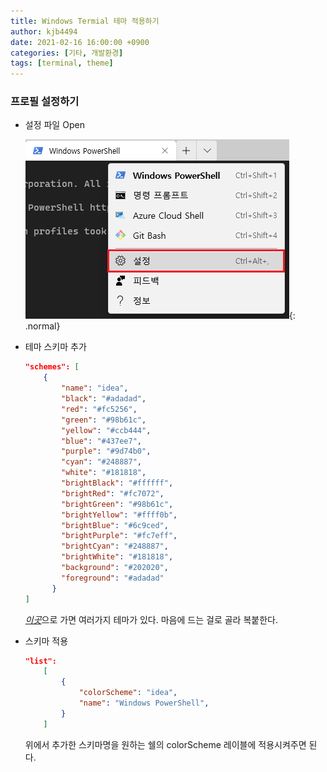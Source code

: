```yaml
---
title: Windows Termial 테마 적용하기
author: kjb4494
date: 2021-02-16 16:00:00 +0900
categories: [기타, 개발환경]
tags: [terminal, theme]
---
```


### 프로필 설정하기

- 설정 파일 Open

  ![사진](/assets/img/posts/legacy/룩덕질/windows-terminal-theme-001.png){: .normal}

- 테마 스키마 추가
  ```json
  "schemes": [
      {
          "name": "idea",
          "black": "#adadad",
          "red": "#fc5256",
          "green": "#98b61c",
          "yellow": "#ccb444",
          "blue": "#437ee7",
          "purple": "#9d74b0",
          "cyan": "#248887",
          "white": "#181818",
          "brightBlack": "#ffffff",
          "brightRed": "#fc7072",
          "brightGreen": "#98b61c",
          "brightYellow": "#ffff0b",
          "brightBlue": "#6c9ced",
          "brightPurple": "#fc7eff",
          "brightCyan": "#248887",
          "brightWhite": "#181818",
          "background": "#202020",
          "foreground": "#adadad"
        }
  ]
  ```
  [_이곳_](https://windowsterminalthemes.dev/)으로 가면 여러가지 테마가 있다. 마음에 드는 걸로 골라 복붙한다.
- 스키마 적용
  ```json
  "list":
      [
          {
              "colorScheme": "idea",
              "name": "Windows PowerShell",
          }
      ]
  ```
  위에서 추가한 스키마명을 원하는 쉘의 colorScheme 레이블에 적용시켜주면 된다.
